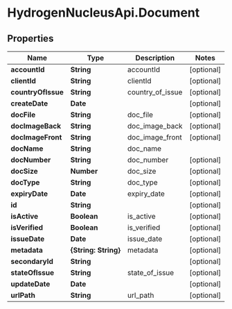 # HydrogenNucleusApi.Document

## Properties
Name | Type | Description | Notes
------------ | ------------- | ------------- | -------------
**accountId** | **String** | accountId | [optional] 
**clientId** | **String** | clientId | [optional] 
**countryOfIssue** | **String** | country_of_issue | [optional] 
**createDate** | **Date** |  | [optional] 
**docFile** | **String** | doc_file | [optional] 
**docImageBack** | **String** | doc_image_back | [optional] 
**docImageFront** | **String** | doc_image_front | [optional] 
**docName** | **String** | doc_name | 
**docNumber** | **String** | doc_number | [optional] 
**docSize** | **Number** | doc_size | [optional] 
**docType** | **String** | doc_type | [optional] 
**expiryDate** | **Date** | expiry_date | [optional] 
**id** | **String** |  | [optional] 
**isActive** | **Boolean** | is_active | [optional] 
**isVerified** | **Boolean** | is_verified | [optional] 
**issueDate** | **Date** | issue_date | [optional] 
**metadata** | **{String: String}** | metadata | [optional] 
**secondaryId** | **String** |  | [optional] 
**stateOfIssue** | **String** | state_of_issue | [optional] 
**updateDate** | **Date** |  | [optional] 
**urlPath** | **String** | url_path | [optional] 


